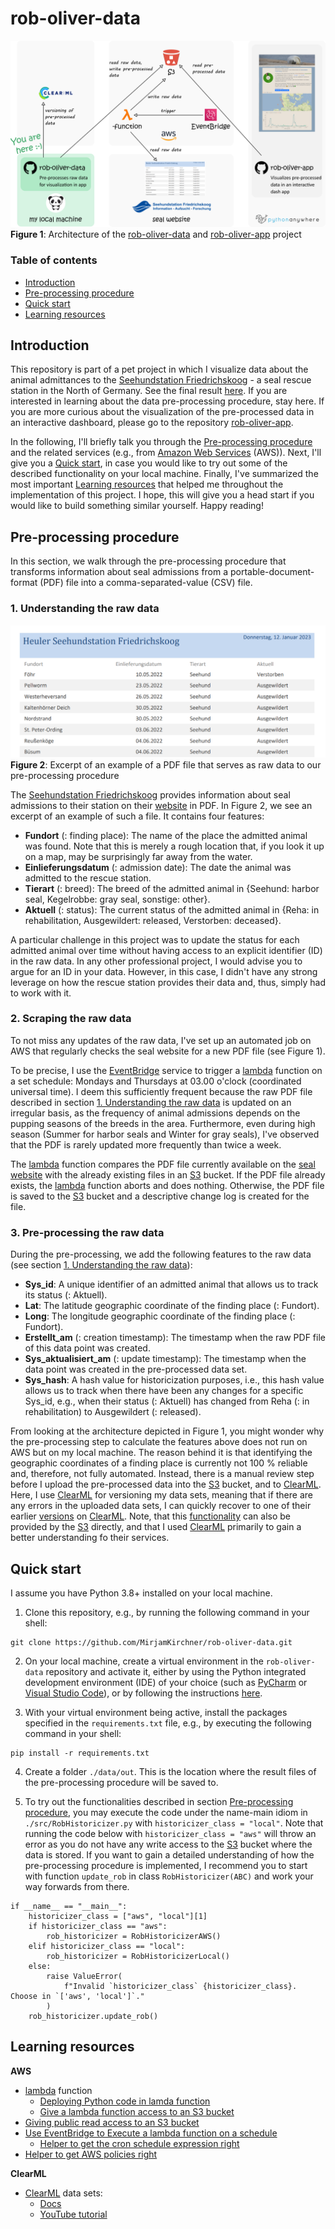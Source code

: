 # rob-oliver-data

![project architecture](./data/images/rob-oliver-doc-data.png)
**Figure 1**: Architecture of the [rob-oliver-data](https://github.com/MirjamKirchner/rob-oliver-data) and
[rob-oliver-app](https://github.com/MirjamKirchner/rob-oliver-app) project

### Table of contents
- [Introduction](#introduction)
- [Pre-processing procedure](#pre-processing-procedure)
- [Quick start](#quick-start)
- [Learning resources](#learning-resources)

## Introduction
This repository is part of a pet project in which I visualize data about the animal admittances to the [Seehundstation
Friedrichskoog](https://www.seehundstation-friedrichskoog.de/en/) - a seal rescue station in the North of Germany. See
the final result [here](http://where-is-rob-oliver-pandagoesdatascience.eu.pythonanywhere.com/). If you are interested
in learning about the data pre-processing procedure, stay here. If you are more curious about the visualization of the
pre-processed data in an interactive dashboard, please go to the repository
[rob-oliver-app](https://github.com/MirjamKirchner/rob-oliver-app).

In the following, I'll briefly talk you through the [Pre-processing procedure](#pre-processing-procedure) and the
related services (e.g., from [Amazon Web Services](https://aws.amazon.com/) (AWS)). Next, I'll give you a
[Quick start](#quick-start), in case you would like to try out some of the described functionality on your local
machine. Finally, I've summarized the most important [Learning resources](#learning-resources) that helped me throughout
the implementation of this project. I hope, this will give you a head start if you would like to build something similar
yourself. Happy reading!

## Pre-processing procedure
In this section, we walk through the pre-processing procedure that transforms information about seal admissions from a
portable-document-format (PDF) file into a comma-separated-value (CSV) file.

### 1. Understanding the raw data
![raw data](./data/images/raw-data.PNG)
**Figure 2**: Excerpt of an example of a PDF file that serves as raw data to our pre-processing procedure

The [Seehundstation Friedrichskoog](https://www.seehundstation-friedrichskoog.de/en/) provides
information about seal admissions to their station on their
[website](https://www.seehundstation-friedrichskoog.de/wp-content/heuler/1.6HomepageHeuler.pdf) in PDF. In Figure 2, we
see an excerpt of an example of such a file. It contains four features:

- **Fundort** (: finding place): The name of the place the admitted animal was found. Note that this is merely a rough
location that, if you look it up on a map, may be surprisingly far away from the water.
- **Einlieferungsdatum** (: admission date): The date the animal was admitted to the rescue station.
- **Tierart** (: breed): The breed of the admitted animal in {Seehund: harbor seal, Kegelrobbe: gray seal, sonstige:
other}.
- **Aktuell** (: status): The current status of the admitted animal in {Reha: in rehabilitation, Ausgewildert: released,
Verstorben: deceased}.

A particular challenge in this project was to update the status for each admitted animal over
time without having access to an explicit identifier (ID) in the raw data. In any other professional project, I would
advise you to argue for an ID in your data. However, in this case, I didn't have any strong leverage on how the rescue
station provides their data and, thus, simply had to work with it.

### 2. Scraping the raw data
To not miss any updates of the raw data, I've set up an automated job on AWS that regularly checks the seal website for
a new PDF file (see Figure 1).

To be precise, I use the [EventBridge](https://aws.amazon.com/eventbridge/) service to
trigger a [lambda](https://aws.amazon.com/lambda/) function on a set schedule: Mondays and Thursdays at 03.00 o'clock
(coordinated universal time). I deem this sufficiently frequent because the raw PDF file described in section
[1. Understanding the raw data](#1-understanding-the-raw-data) is updated on an irregular basis, as the frequency of
animal admissions depends on the pupping seasons of the breeds in the area. Furthermore,  even during high season
(Summer for harbor seals and Winter for gray seals), I've observed that the PDF is rarely updated more frequently than
twice a week.

The [lambda](https://aws.amazon.com/lambda/) function compares the PDF file currently available on the
[seal website](https://www.seehundstation-friedrichskoog.de/wp-content/heuler/1.6HomepageHeuler.pdf) with the already
existing files in an [S3](https://aws.amazon.com/s3/) bucket. If the PDF file already exists, the
[lambda](https://aws.amazon.com/lambda/) function aborts and does nothing. Otherwise, the PDF file is saved to the
[S3](https://aws.amazon.com/s3/) bucket and a descriptive change log is created for the file.

### 3. Pre-processing the raw data
During the pre-processing, we add the following features to the raw data (see section
[1. Understanding the raw data](#1-understanding-the-raw-data)):
- **Sys_id**: A unique identifier of an admitted animal that allows us to track its  status (: Aktuell).
- **Lat**: The latitude geographic coordinate of the finding place (: Fundort).
- **Long**: The longitude geographic coordinate of the finding place (: Fundort).
- **Erstellt_am** (: creation timestamp): The timestamp when the raw PDF file of this data point was created.
- **Sys_aktualisiert_am** (: update timestamp): The timestamp when the data point was created in the pre-processed
data set.
- **Sys_hash**: A hash value for historicization purposes, i.e., this hash value allows us to track when there have
been any changes for a specific Sys_id, e.g., when their status (: Aktuell) has changed from Reha (: in rehabilitation)
to Ausgewildert (: released).

From looking at the architecture depicted in Figure 1, you might wonder why the pre-processing step to calculate the
features above does not run on AWS but on my local machine. The reason behind it is that identifying the geographic
coordinates of a finding place is currently not 100 % reliable and, therefore, not fully automated. Instead, there is a
manual review step before I upload the pre-processed data into the [S3](https://aws.amazon.com/s3/) bucket, and to
[ClearML](https://clear.ml/). Here, I use [ClearML](https://clear.ml/) for versioning my data sets, meaning that if
there are any errors in the uploaded data sets, I can quickly recover to one of their earlier
[versions](https://clear.ml/docs/latest/docs/hyperdatasets/dataset/) on [ClearML](https://clear.ml/). Note, that this
[functionality](https://docs.aws.amazon.com/AmazonS3/latest/userguide/Versioning.html) can also be provided by the
[S3](https://aws.amazon.com/s3/) directly, and that I used [ClearML](https://clear.ml/) primarily to gain a better
understanding fo their services.

## Quick start
I assume you have Python 3.8+ installed on your local machine.

1. Clone this repository, e.g., by running the following command in your shell:
```
git clone https://github.com/MirjamKirchner/rob-oliver-data.git
```
2. On your local machine, create a virtual environment in the ``rob-oliver-data`` repository and activate it, either by
using the Python integrated development environment (IDE) of your choice (such as
[PyCharm](https://www.jetbrains.com/pycharm/) or [Visual Studio Code](https://code.visualstudio.com/)), or by following
the instructions [here](https://realpython.com/python-virtual-environments-a-primer/).


3. With your virtual environment being active, install the packages specified in the ``requirements.txt`` file,
e.g., by executing the following command in your shell:
```
pip install -r requirements.txt
```

4. Create a folder `./data/out`. This is the location where the result files of the pre-processing procedure will be
saved to.

5. To try out the functionalities described in section [Pre-processing procedure](#pre-processing-procedure),
you may execute the code under the name-main idiom in  `./src/RobHistoricizer.py` with `historicizer_class = "local"`.
Note that running the code below with `historicizer_class = "aws"` will throw an error as you do not have any write
access to the [S3](https://aws.amazon.com/s3/) bucket where the data is stored. If you want to gain a detailed
understanding of how the pre-processing procedure is implemented, I recommend you to start with function `update_rob`
in class `RobHistoricizer(ABC)` and work your way forwards from there.

```
if __name__ == "__main__":
    historicizer_class = ["aws", "local"][1]
    if historicizer_class == "aws":
        rob_historicizer = RobHistoricizerAWS()
    elif historicizer_class == "local":
        rob_historicizer = RobHistoricizerLocal()
    else:
        raise ValueError(
            f"Invalid `historicizer_class` {historicizer_class}. Choose in `['aws', 'local']`."
        )
    rob_historicizer.update_rob()
```



## Learning resources
**AWS**
- [lambda](https://aws.amazon.com/lambda/) function
  - [Deploying Python code in lamda function](https://aws.amazon.com/premiumsupport/knowledge-center/lambda-python-package-compatible/)
  - [Give a lambda function access to an S3 bucket](https://repost.aws/knowledge-center/lambda-execution-role-s3-bucket)
- [Giving public read access to an S3 bucket](https://bobbyhadz.com/blog/aws-s3-allow-public-read-access)
- [Use EventBridge to Execute a lambda function on a schedule](https://docs.aws.amazon.com/eventbridge/latest/userguide/eb-run-lambda-schedule.html)
  - [Helper to get the cron schedule expression right](https://crontab.guru/#0_3)
- [Helper to get AWS policies right](https://awspolicygen.s3.amazonaws.com/policygen.html)

**ClearML**
- [ClearML](https://clear.ml/) data sets:
  - [Docs](https://clear.ml/docs/latest/docs/references/sdk/dataset)
  - [YouTube tutorial](https://youtu.be/S2pz9jn26uI)
